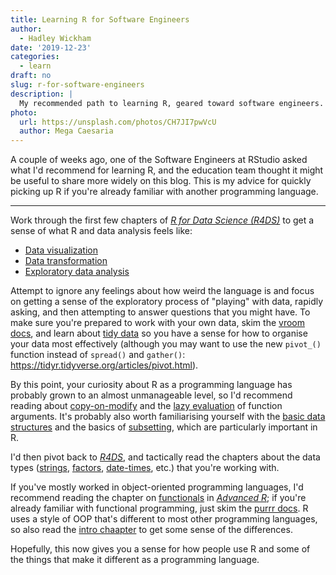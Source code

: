 ```yaml
---
title: Learning R for Software Engineers
author:
  - Hadley Wickham
date: '2019-12-23'
categories:
  - learn
draft: no
slug: r-for-software-engineers
description: |
  My recommended path to learning R, geared toward software engineers.
photo:
  url: https://unsplash.com/photos/CH7JI7pwVcU
  author: Mega Caesaria
---
```


A couple of weeks ago, one of the Software Engineers at RStudio asked what I'd recommend for learning R, and the education team thought it might be useful to share more widely on this blog. This is my advice for quickly picking up R if you're already familiar with another programming language.

---

Work through the first few chapters of [_R for Data Science (R4DS)_](https://r4ds.had.co.nz/) to get a sense of what R
and data analysis feels like:

* [Data visualization](https://r4ds.had.co.nz/data-visualisation.html)
* [Data transformation](https://r4ds.had.co.nz/transform.html)
* [Exploratory data analysis](https://r4ds.had.co.nz/exploratory-data-analysis.html)

Attempt to ignore any feelings about how weird the language is and
focus on getting a sense of the exploratory process of "playing" with
data, rapidly asking, and then attempting to answer questions that you
might have. To make sure you're prepared to work with your own data,
skim the [vroom docs](https://vroom.r-lib.org), and learn about [tidy
data](https://r4ds.had.co.nz/tidy-data.html) so you have a sense for
how to organise your data most effectively (although you may want to
use the new `pivot_()` function instead of `spread()` and `gather()`:
<https://tidyr.tidyverse.org/articles/pivot.html>).

By this point, your curiosity about R as a programming language has
probably grown to an almost unmanageable level, so I'd recommend
reading about [copy-on-modify](https://adv-r.hadley.nz/names-values.html) 
and the [lazy evaluation](https://adv-r.hadley.nz/functions.html#lazy-evaluation)
of function arguments. It's
probably also worth familiarising yourself with the [basic data
structures](https://adv-r.hadley.nz/vectors-chap.html) and the basics
of [subsetting](https://adv-r.hadley.nz/subsetting.html), which are
particularly important in R.

I'd then pivot back to [_R4DS_](https://r4ds.had.co.nz/), and tactically read the chapters about
the data types ([strings](https://r4ds.had.co.nz/strings.html), [factors](https://r4ds.had.co.nz/factors.html), [date-times](https://r4ds.had.co.nz/dates-and-times.html), etc.) that you're working
with. 

If you've mostly worked in object-oriented programming languages, I'd
recommend reading the chapter on [functionals](https://adv-r.hadley.nz/functionals.html) in [_Advanced R_](https://adv-r.hadley.nz/); if you're
already familiar with functional programming, just skim the [purrr docs](http://purrr.tidyverse.org/). R uses a style of OOP that's different to most other programming languages, so also read the [intro chaapter](https://adv-r.hadley.nz/oo.html) to get some sense of the differences.

Hopefully, this now gives you a sense for how people use R and some of the things that make it different as a programming language.

